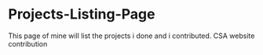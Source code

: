 # Projects-Listing-Page
This page of mine will list the projects i done and i contributed.
CSA website contribution 
